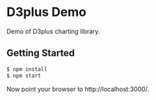 D3plus Demo
===========
Demo of D3plus charting library.

Getting Started
---------------
```bash
$ npm install
$ npm start
```

Now point your browser to http://localhost:3000/.
